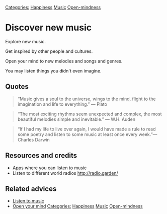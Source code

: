 [Categories:](../Categories/index.md) [Happiness](../Categories/Happiness.md) [Music](../Categories/Music.md) [Open-mindness](../Categories/Open-mindness.md)
# Discover new music

Explore new music.

Get inspired by other people and cultures.

Open your mind to new melodies and songs and genres.

You may listen things you didn't even imagine.

## Quotes

> “Music gives a soul to the universe, wings to the mind, flight to the imagination and life to everything.” ― Plato

> “The most exciting rhythms seem unexpected and complex, the most beautiful melodies simple and inevitable.” ― W.H. Auden

> “If I had my life to live over again, I would have made a rule to read some poetry and listen to some music at least once every week.”― Charles Darwin

## Resources and credits

- Apps where you can listen to music
- Listen to different world radios http://radio.garden/

## Related advices

- [Listen to music](../Listen%20to%20music/index.md)
- [Open your mind](../Open%20your%20mind/index.md)
[Categories:](../Categories/index.md) [Happiness](../Categories/Happiness.md) [Music](../Categories/Music.md) [Open-mindness](../Categories/Open-mindness.md)